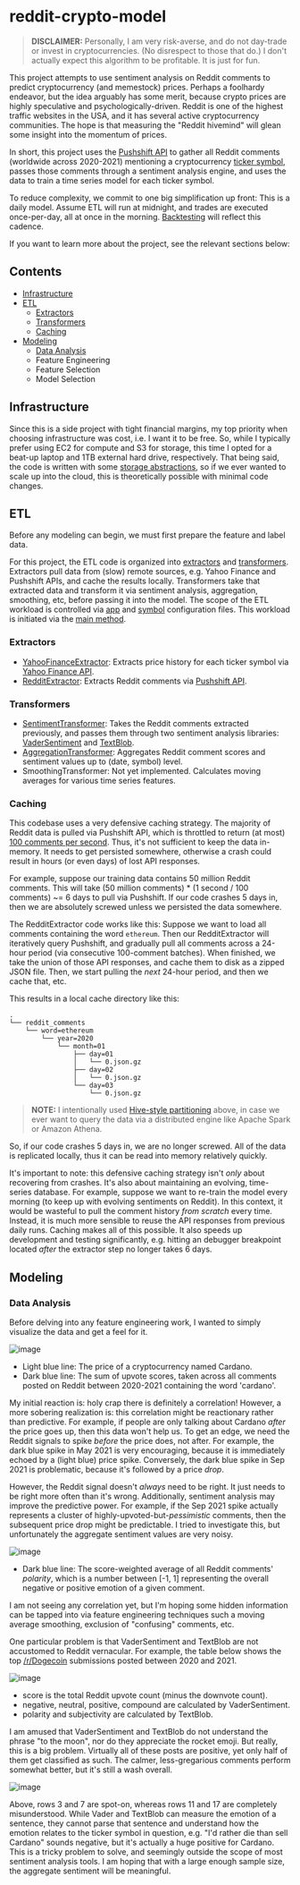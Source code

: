 # reddit-crypto-model

> **DISCLAIMER:**  Personally, I am very risk-averse, and do not day-trade or invest in cryptocurrencies.  (No disrespect to those that do.)  I don't actually expect this algorithm to be profitable.  It is just for fun.

This project attempts to use sentiment analysis on Reddit comments to predict cryptocurrency (and memestock) prices.  Perhaps a foolhardy endeavor, but the idea arguably has some merit, because crypto prices are highly speculative and psychologically-driven.  Reddit is one of the highest traffic websites in the USA, and it has several active cryptocurrency communities.  The hope is that measuring the "Reddit hivemind" will glean some insight into the momentum of prices.

In short, this project uses the [Pushshift API](https://github.com/pushshift/api) to gather all Reddit comments (worldwide across 2020-2021) mentioning a cryptocurrency [ticker symbol](https://coinmarketcap.com/alexandria/glossary/ticker-symbol), passes those comments through a sentiment analysis engine, and uses the data to train a time series model for each ticker symbol.

To reduce complexity, we commit to one big simplification up front:  This is a daily model.  Assume ETL will run at midnight, and trades are executed once-per-day, all at once in the morning.  [Backtesting](https://www.investopedia.com/terms/b/backtesting.asp) will reflect this cadence.

If you want to learn more about the project, see the relevant sections below:



## Contents

- [Infrastructure](#infrastructure)
- [ETL](#etl)
    - [Extractors](#extractors)
    - [Transformers](#transformers)
    - [Caching](#caching)
- [Modeling](#modeling)
    - [Data Analysis](#data-analysis)
    - Feature Engineering
    - Feature Selection
    - Model Selection



## Infrastructure

Since this is a side project with tight financial margins, my top priority when choosing infrastructure was cost, i.e. I want it to be free.  So, while I typically prefer using EC2 for compute and S3 for storage, this time I opted for a beat-up laptop and 1TB external hard drive, respectively.  That being said, the code is written with some [storage abstractions](rcm/core/cache.py), so if we ever wanted to scale up into the cloud, this is theoretically possible with minimal code changes.



## ETL

Before any modeling can begin, we must first prepare the feature and label data.

For this project, the ETL code is organized into [extractors](rcm/extractors) and [transformers](rcm/transformers).  Extractors pull data from (slow) remote sources, e.g. Yahoo Finance and Pushshift APIs, and cache the results locally.  Transformers take that extracted data and transform it via sentiment analysis, aggregation, smoothing, etc, before passing it into the model.  The scope of the ETL workload is controlled via [app](rcm/core/config.yaml) and [symbol](rcm/core/symbols.yaml) configuration files.  This workload is initiated via the [main method](main.py).


### Extractors

- [YahooFinanceExtractor](rcm/extractors/yahoo.py):  Extracts price history for each ticker symbol via [Yahoo Finance API](https://github.com/ranaroussi/yfinance).
- [RedditExtractor](rcm/extractors/reddit.py):  Extracts Reddit comments via [Pushshift API](https://github.com/pushshift/api).


### Transformers

- [SentimentTransformer](rcm/transformers/sentiment.py):  Takes the Reddit comments extracted previously, and passes them through two sentiment analysis libraries:  [VaderSentiment](https://github.com/cjhutto/vaderSentiment) and [TextBlob](https://github.com/sloria/TextBlob).
- [AggregationTransformer](rcm/transformers/aggregation.py):  Aggregates Reddit comment scores and sentiment values up to (date, symbol) level.
- SmoothingTransformer:  Not yet implemented.  Calculates moving averages for various time series features.


### Caching

This codebase uses a very defensive caching strategy.  The majority of Reddit data is pulled via Pushshift API, which is throttled to return (at most) [100 comments per second](https://www.reddit.com/r/pushshift/comments/ih66b8/difference_between_size_and_limit_and_are_they/).  Thus, it's not sufficient to keep the data in-memory.  It needs to get persisted somewhere, otherwise a crash could result in hours (or even days) of lost API responses.

For example, suppose our training data contains 50 million Reddit comments.  This will take (50 million comments) * (1 second / 100 comments) ~= 6 days to pull via Pushshift.  If our code crashes 5 days in, then we are absolutely screwed unless we persisted the data somewhere.

The RedditExtractor code works like this:  Suppose we want to load all comments containing the word `ethereum`.  Then our RedditExtractor will iteratively query Pushshift, and gradually pull all comments across a 24-hour period (via consecutive 100-comment batches).  When finished, we take the union of those API responses, and cache them to disk as a zipped JSON file.  Then, we start pulling the *next* 24-hour period, and then we cache that, etc.

This results in a local cache directory like this:

```text
.
└── reddit_comments
    └── word=ethereum
        └── year=2020
            └── month=01
                ├── day=01
                │   └── 0.json.gz
                ├── day=02
                │   └── 0.json.gz
                └── day=03
                    └── 0.json.gz
```

> **NOTE:**  I intentionally used [Hive-style partitioning](https://athena.guide/articles/hive-style-partitioning) above, in case we ever want to query the data via a distributed engine like Apache Spark or Amazon Athena.

So, if our code crashes 5 days in, we are no longer screwed.  All of the data is replicated locally, thus it can be read into memory relatively quickly.

It's important to note:  this defensive caching strategy isn't *only* about recovering from crashes.  It's also about maintaining an evolving, time-series database.  For example, suppose we want to re-train the model every morning (to keep up with evolving sentiments on Reddit).  In this context, it would be wasteful to pull the comment history *from scratch* every time.  Instead, it is much more sensible to reuse the API responses from previous daily runs.  Caching makes all of this possible.  It also speeds up development and testing significantly, e.g. hitting an debugger breakpoint located *after* the extractor step no longer takes 6 days.



## Modeling

### Data Analysis

Before delving into any feature engineering work, I wanted to simply visualize the data and get a feel for it.

![image](docs/cardano1.PNG)

- Light blue line:  The price of a cryptocurrency named Cardano.
- Dark blue line:  The sum of upvote scores, taken across all comments posted on Reddit between 2020-2021 containing the word 'cardano'.

My initial reaction is:  holy crap there is definitely a correlation!  However, a more sobering realization is:  this correlation might be reactionary rather than predictive.  For example, if people are only talking about Cardano *after* the price goes up, then this data won't help us.  To get an edge, we need the Reddit signals to spike *before* the price does, not after.  For example, the dark blue spike in May 2021 is very encouraging, because it is immediately echoed by a (light blue) price spike.  Conversely, the dark blue spike in Sep 2021 is problematic, because it's followed by a price *drop*.

However, the Reddit signal doesn't *always* need to be right.  It just needs to be right more often than it's wrong.  Additionally, sentiment analysis may improve the predictive power.  For example, if the Sep 2021 spike actually represents a cluster of highly-upvoted-but-*pessimistic* comments, then the subsequent price drop might be predictable.  I tried to investigate this, but unfortunately the aggregate sentiment values are very noisy.

![image](docs/cardano2.PNG)

- Dark blue line:  The score-weighted average of all Reddit comments' _polarity_, which is a number between [-1, 1] representing the overall negative or positive emotion of a given comment.

I am not seeing any correlation yet, but I'm hoping some hidden information can be tapped into via feature engineering techniques such a moving average smoothing, exclusion of "confusing" comments, etc.

One particular problem is that VaderSentiment and TextBlob are not accustomed to Reddit vernacular.  For example, the table below shows the top [/r/Dogecoin](https://www.reddit.com/r/dogecoin) submissions posted between 2020 and 2021.

![image](docs/dogecoin1.PNG)

- score is the total Reddit upvote count (minus the downvote count).
- negative, neutral, positive, compound are calculated by VaderSentiment.
- polarity and subjectivity are calculated by TextBlob.

I am amused that VaderSentiment and TextBlob do not understand the phrase "to the moon", nor do they appreciate the rocket emoji.  But really, this is a big problem.  Virtually all of these posts are positive, yet only half of them get classified as such.  The calmer, less-gregarious comments perform somewhat better, but it's still a wash overall.

![image](docs/cardano3.PNG)

Above, rows 3 and 7 are spot-on, whereas rows 11 and 17 are completely misunderstood.  While Vader and TextBlob can measure the emotion of a sentence, they cannot parse that sentence and understand how the emotion relates to the ticker symbol in question, e.g. "I'd rather die than sell Cardano" sounds negative, but it's actually a huge positive for Cardano.  This is a tricky problem to solve, and seemingly outside the scope of most sentiment analysis tools.  I am hoping that with a large enough sample size, the aggregate sentiment will be meaningful.
